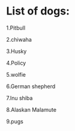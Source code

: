 #  List of dogs:

1.Pitbull

2.chiwaha

3.Husky

4.Policy

5.wolfie

6.German shepherd

7.Inu shiba

8.Alaskan  Malamute

 9.pugs
